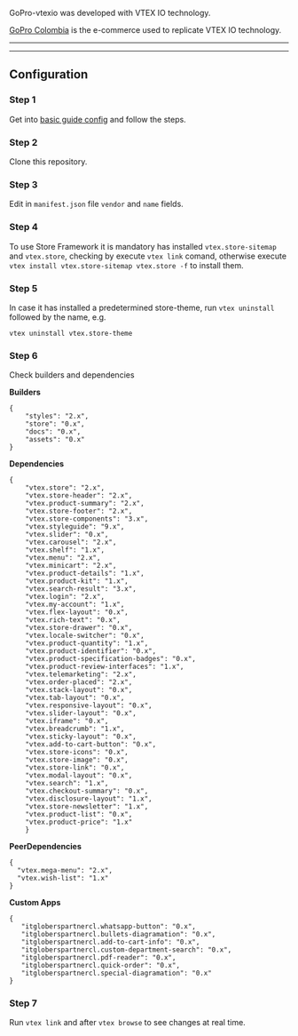 GoPro-vtexio was developed with VTEX IO technology.

[GoPro Colombia](https://goprocol.co) is the e-commerce used to replicate VTEX IO technology.

---

<!-- ## Image Roll

### Desktop

---

### Mobile -->

---

## Configuration

### Step 1

Get into [basic guide config](https://developers.vtex.com/vtex-developer-docs/docs/vtex-io-documentation-2-basicsetuptodevelopinvtexio) and follow the steps.

### Step 2

Clone this repository.
### Step 3

Edit in `manifest.json` file `vendor` and `name` fields.
### Step 4

To use Store Framework it is mandatory has installed `vtex.store-sitemap` and `vtex.store`, checking by execute `vtex link` comand, otherwise execute `vtex install vtex.store-sitemap vtex.store -f` to install them.
### Step 5

In case it has installed a predetermined store-theme, run `vtex uninstall` followed by the name, e.g.

```
vtex uninstall vtex.store-theme
```
### Step 6
Check builders and dependencies

**Builders**
```
{
    "styles": "2.x",
    "store": "0.x",
    "docs": "0.x",
    "assets": "0.x"
}
```
**Dependencies**
```
{
    "vtex.store": "2.x",
    "vtex.store-header": "2.x",
    "vtex.product-summary": "2.x",
    "vtex.store-footer": "2.x",
    "vtex.store-components": "3.x",
    "vtex.styleguide": "9.x",
    "vtex.slider": "0.x",
    "vtex.carousel": "2.x",
    "vtex.shelf": "1.x",
    "vtex.menu": "2.x",
    "vtex.minicart": "2.x",
    "vtex.product-details": "1.x",
    "vtex.product-kit": "1.x",
    "vtex.search-result": "3.x",
    "vtex.login": "2.x",
    "vtex.my-account": "1.x",
    "vtex.flex-layout": "0.x",
    "vtex.rich-text": "0.x",
    "vtex.store-drawer": "0.x",
    "vtex.locale-switcher": "0.x",
    "vtex.product-quantity": "1.x",
    "vtex.product-identifier": "0.x",
    "vtex.product-specification-badges": "0.x",
    "vtex.product-review-interfaces": "1.x",
    "vtex.telemarketing": "2.x",
    "vtex.order-placed": "2.x",
    "vtex.stack-layout": "0.x",
    "vtex.tab-layout": "0.x",
    "vtex.responsive-layout": "0.x",
    "vtex.slider-layout": "0.x",
    "vtex.iframe": "0.x",
    "vtex.breadcrumb": "1.x",
    "vtex.sticky-layout": "0.x",
    "vtex.add-to-cart-button": "0.x",
    "vtex.store-icons": "0.x",
    "vtex.store-image": "0.x",
    "vtex.store-link": "0.x",
    "vtex.modal-layout": "0.x",
    "vtex.search": "1.x",
    "vtex.checkout-summary": "0.x",
    "vtex.disclosure-layout": "1.x",
    "vtex.store-newsletter": "1.x",
    "vtex.product-list": "0.x",
    "vtex.product-price": "1.x"
    }
```

**PeerDependencies**
```
{
  "vtex.mega-menu": "2.x",
  "vtex.wish-list": "1.x"
}
```


**Custom Apps**
```
{
   "itgloberspartnercl.whatsapp-button": "0.x",
   "itgloberspartnercl.bullets-diagramation": "0.x",
   "itgloberspartnercl.add-to-cart-info": "0.x",
   "itgloberspartnercl.custom-department-search": "0.x",
   "itgloberspartnercl.pdf-reader": "0.x",
   "itgloberspartnercl.quick-order": "0.x",
   "itgloberspartnercl.special-diagramation": "0.x"
}
```

### Step 7

Run `vtex link` and after `vtex browse` to see changes at real time.